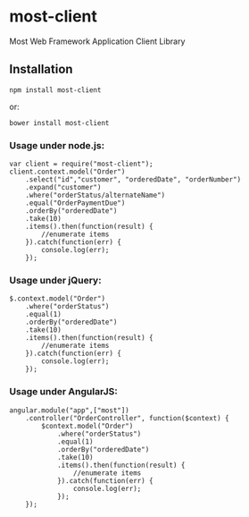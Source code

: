 # most-client
Most Web Framework Application Client Library

## Installation

    npm install most-client

or:

    bower install most-client

### Usage under node.js:

    var client = require("most-client");
    client.context.model("Order")
        .select("id","customer", "orderedDate", "orderNumber")
        .expand("customer")
        .where("orderStatus/alternateName")
        .equal("OrderPaymentDue")
        .orderBy("orderedDate")
        .take(10)
        .items().then(function(result) {
            //enumerate items
        }).catch(function(err) {
            console.log(err);
        });

### Usage under jQuery:

    $.context.model("Order")
        .where("orderStatus")
        .equal(1)
        .orderBy("orderedDate")
        .take(10)
        .items().then(function(result) {
            //enumerate items
        }).catch(function(err) {
            console.log(err);
        });

 ### Usage under AngularJS:

    angular.module("app",["most"])
        .controller("OrderController", function($context) {
            $context.model("Order")
                .where("orderStatus")
                .equal(1)
                .orderBy("orderedDate")
                .take(10)
                .items().then(function(result) {
                    //enumerate items
                }).catch(function(err) {
                    console.log(err);
                });
        });
